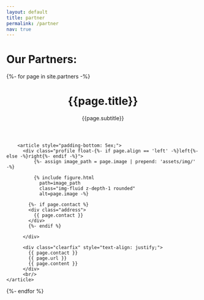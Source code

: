 ```yaml
---
layout: default
title: partner
permalink: /partner
nav: true
---
```


<h1> Our Partners: </h1>

{%- for page in site.partners -%}
  <div class="post">
        <header class="post-header">
          <h1 class="post-title">{{page.title}}</h1>
		  <p>{{page.subtitle}}</p>
        </header>

        <article style="padding-bottom: 5ex;">
          <div class="profile float-{%- if page.align == 'left' -%}left{%- else -%}right{%- endif -%}">
              {%- assign image_path = page.image | prepend: 'assets/img/' -%}

              {% include figure.html
                path=image_path
                class="img-fluid z-depth-1 rounded"
                alt=page.image -%}

            {%- if page.contact %}
            <div class="address">
              {{ page.contact }}
            </div>
            {%- endif %}

          </div>

          <div class="clearfix" style="text-align: justify;">
            {{ page.contact }}
            {{ page.url }}
            {{ page.content }}                          
          </div>
		  <br/>
	</article>
</div>
{%- endfor %}
